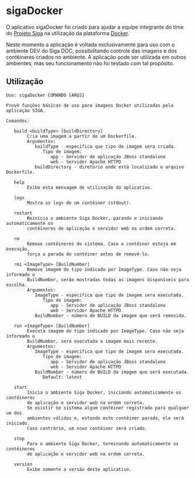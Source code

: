 # sigaDocker

O aplicativo sigaDocker foi criado para ajudar a equipe integrante do time do [Projeto Siga](https://github.com/projeto-siga) na utilização da plataforma [Docker](http://docker.io).

Neste momento a aplicação é voltada exclusivamente para uso com o ambiente DEV do Siga DOC, possibilitando controle das imagens e dos contêineres criados no ambiente. A aplicação pode ser utilizada em outros ambientes, mas seu funcionamento não foi testado com tal propósito.

## Utilização

```
Uso: sigaDocker COMANDO [ARGS]

Provê funções básicas de uso para imagens Docker utilizadas pela aplicação SIGA.

Comandos:

   build <buildType> [buildDirectory]
        Cria uma imagem a partir de um Dockerfile.
        Argumentos:
           buildType - especifica que tipo de imagem sera criada.
              Tipo de imagem:
                 app - Servidor de aplicação JBoss standalone
                 web - Servidor Apache HTTPD
           buildDirectory - diretório onde está localizado o arquivo Dockerfile.

   help
        Exibe esta mensagem de utilização do aplicativo.

   logs
        Mostra os logs de um contêiner (stdout).

   restart
        Reinicia o ambiente Siga Docker, parando e iniciando automaticamente os
        contêineres de aplicação e servidor web na ordem correta.

   rm
        Remove contêineres do sistema. Caso o contêiner esteja em execução,
        força a parada do contêiner antes de removê-lo.

   rmi <ImageType> [BuildNumber]
        Remove imagem do tipo indicado por ImageType. Caso não seja informado o
        BuildNumber, serão mostradas todas as imagens disponíveis para escolha.
        Argumentos:
           ImageType - especifica que tipo de imagem sera executada.
              Tipo de imagem:
                 app - Servidor de aplicação JBoss standalone
                 web - Servidor Apache HTTPD
           BuildNumber - número de BUILD da imagem que será removida.

   run <ImageType> [BuildNumber]
        Executa imagem do tipo indicado por ImageType. Caso não seja informado o
        BuildNumber, será executada a imagem mais recente.
        Argumentos:
           ImageType - especifica que tipo de imagem sera executada.
              Tipo de imagem:
                 app - Servidor de aplicação JBoss standalone
                 web - Servidor Apache HTTPD
           BuildNumber - número de BUILD da imagem que será executada.
              Default: latest

   start
        Inicia o ambiente Siga Docker, iniciando automaticamente os contêineres
        de aplicação e servidor web na ordem correta.
        Se existir no sistema algum contêiner registrado para qualquer um dos
        ambientes válidos e, estando este contêiner parado, ele será iniciado.
        Caso contrário, um novo contêiner será criado.

   stop
        Para o ambiente Siga Docker, terminando automaticamente os contêineres
        de aplicação e servidor web na ordem correta.

   version
        Exibe somente a versão deste aplicativo.
```
